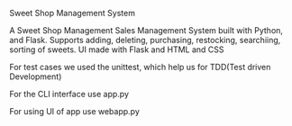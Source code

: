 Sweet Shop Management System

A Sweet Shop Management Sales Management System built with Python, and Flask. 
Supports adding, deleting, purchasing, restocking, searchiing, sorting of sweets.
UI made with Flask and HTML and CSS

For test cases we used the unittest, which help us for TDD(Test driven Development)


For the CLI interface use app.py

For using UI of app use webapp.py

